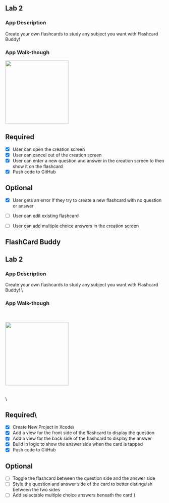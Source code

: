 ## Lab 2

### App Description
Create your own flashcards to study any subject you want with Flashcard Buddy!

### App Walk-though

<img src="http://g.recordit.co/U1LMj1HckT.gif" width=200><br>

## Required
- [x] User can open the creation screen
- [x] User can cancel out of the creation screen
- [x] User can enter a new question and answer in the creation screen to then show it on the flashcard
- [x] Push code to GitHub
## Optional
- [x] User gets an error if they try to create a new flashcard with no question or answer
- [ ] User can edit existing flashcard
- [ ] User can add multiple choice answers in the creation screen


## FlashCard Buddy

## Lab 2

### App Description
Create your own flashcards to study any subject you want with Flashcard Buddy!
\
### App Walk-though
\
\
<img src="http://g.recordit.co/itmC64abuE.gif" width=200><br>\
\
\
## Required\
- [x] Create New Project in Xcode\
- [x] Add a view for the front side of the flashcard to display the question
- [x] Add a view for the back side of the flashcard to display the answer
- [x] Build in logic to show the answer side when the card is tapped
- [x] Push code to GitHub
## Optional
- [ ] Toggle the flashcard between the question side and the answer side
- [ ] Style the question and answer side of the card to better distinguish between the two sides
- [ ] Add selectable multiple choice answers beneath the card
}
